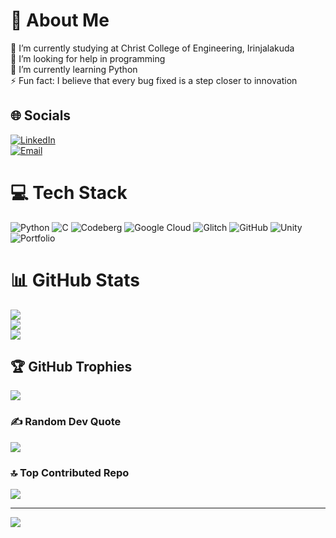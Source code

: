 # 💫 About Me
🔭 I’m currently studying at Christ College of Engineering, Irinjalakuda  
🤝 I’m looking for help in programming  
🌱 I’m currently learning Python  
⚡ Fun fact: I believe that every bug fixed is a step closer to innovation

## 🌐 Socials
[![LinkedIn](https://img.shields.io/badge/LinkedIn-%230077B5.svg?logo=linkedin&logoColor=white)](https://linkedin.com/in/sayonasiju)  
[![Email](https://img.shields.io/badge/Email-D14836?logo=gmail&logoColor=white)](mailto:sayonasiju.official@gmail.com)

# 💻 Tech Stack
![Python](https://img.shields.io/badge/python-3670A0?style=for-the-badge&logo=python&logoColor=ffdd54)
![C](https://img.shields.io/badge/c-%2300599C.svg?style=for-the-badge&logo=c&logoColor=white)
![Codeberg](https://img.shields.io/badge/Codeberg-2185D0?style=for-the-badge&logo=Codeberg&logoColor=white)
![Google Cloud](https://img.shields.io/badge/GoogleCloud-%234285F4.svg?style=for-the-badge&logo=google-cloud&logoColor=white)
![Glitch](https://img.shields.io/badge/glitch-%233333FF.svg?style=for-the-badge&logo=glitch&logoColor=white)
![GitHub](https://img.shields.io/badge/github-%23121011.svg?style=for-the-badge&logo=github&logoColor=white)
![Unity](https://img.shields.io/badge/unity-%23000000.svg?style=for-the-badge&logo=unity&logoColor=white)
![Portfolio](https://img.shields.io/badge/Portfolio-%23000000.svg?style=for-the-badge&logo=firefox&logoColor=orange)

# 📊 GitHub Stats
![](https://github-readme-stats.vercel.app/api?username=sayonasijuofficial-off&theme=dark&hide_border=true&include_all_commits=true&count_private=false)  
![](https://nirzak-streak-stats.vercel.app/?user=sayonasijuofficial-off&theme=dark&hide_border=true)  
![](https://github-readme-stats.vercel.app/api/top-langs/?username=sayonasijuofficial-off&theme=dark&hide_border=true&layout=compact)

## 🏆 GitHub Trophies
![](https://github-profile-trophy.vercel.app/?username=sayonasijuofficial-off&theme=radical&no-frame=false&no-bg=true&margin-w=4)

### ✍️ Random Dev Quote
![](https://quotes-github-readme.vercel.app/api?type=horizontal&theme=radical)

### 🔝 Top Contributed Repo
![](https://github-contributor-stats.vercel.app/api?username=sayonasijuofficial-off&limit=5&theme=dark&combine_all_yearly_contributions=true)

---
[![](https://visitcount.itsvg.in/api?id=sayonasijuofficial-off&icon=0&color=0)](https://visitcount.itsvg.in)

<!-- Proudly created with GPRM ( https://gprm.itsvg.in ) -->
